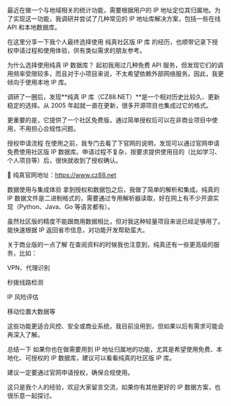 最近在做一个与地域相关的统计功能，需要根据用户的 IP 地址定位其归属地。为了实现这一功能，我调研并尝试了几种常见的 IP 地址库解决方案，包括一些在线 API 和本地数据库。

在这里分享一下我个人最终选择使用 纯真社区版 IP 库 的经历，也顺带记录下授权申请过程和使用体验，供有类似需求的朋友参考。

为什么选择使用纯真 IP 数据库？
起初我用过几种免费 API 服务，但发现它们的调用频率受限较多，而且对于小项目来说，不太希望依赖外部网络服务。因此，我更倾向于使用本地 IP 库。

调研了一圈后，发现**纯真 IP 库（CZ88.NET）**是一个相对历史比较久、更新稳定的选择。从 2005 年起就一直在更新，很多开源项目也集成过它的格式。

更重要的是，它提供了一个社区免费版，通过简单授权后可以在非商业项目中使用，不用担心合规性问题。

授权申请流程
在使用之前，我专门去看了下官网的说明，发现可以通过官网申请免费使用社区版 IP 数据库。申请过程不复杂，按要求提供使用目的（比如学习、个人项目等）后，很快就收到了授权确认。

🔗 纯真官网地址：https://www.cz88.net

数据使用与集成体验
拿到授权和数据包之后，我做了简单的解析和集成。纯真的 IP 数据文件是二进制格式的，需要通过专用解析器读取，好在网上有不少开源实现（Python、Java、Go 等语言都有）。

虽然社区版的精度不能跟商用数据相比，但对我这种轻量项目来说已经足够用了。能快速根据 IP 返回省市信息，对功能开发帮助蛮大。

关于商业版的一点了解
在查阅资料的时候我也注意到，纯真还有一些更高级的服务，比如：

VPN、代理识别

秒拨线路检测

IP 风险评估

移动位置大数据等

这些功能更适合风控、安全或商业系统，我目前没用到，但如果以后有需求可能会再深入了解。

总结一下
如果你也在做需要用到 IP 地址归属地的功能，尤其是希望使用免费、本地化、可授权的 IP 数据库，建议可以看看纯真的社区版 IP 库。

建议一定要通过官网申请授权，确保合规使用。

这只是我个人的经验，欢迎大家留言交流，如果你有其他更好的 IP 数据方案，也很乐意一起探讨。

